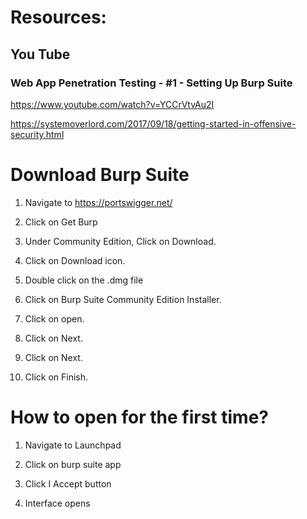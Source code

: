 
# Resources:

## You Tube

### Web App Penetration Testing - #1 - Setting Up Burp Suite

https://www.youtube.com/watch?v=YCCrVtvAu2I


https://systemoverlord.com/2017/09/18/getting-started-in-offensive-security.html

# Download Burp Suite

1. Navigate to https://portswigger.net/


2. Click on Get Burp




3. Under Community Edition, Click on Download.





4. Click on Download icon.



5. Double click on the .dmg file


6. Click on Burp Suite Community Edition Installer.





7. Click on open.



8. Click on Next.



9. Click on Next.



10. Click on Finish.









# How to open for the first time?

1. Navigate  to Launchpad


2. Click on burp suite app


3. Click I Accept button



4. Interface opens





